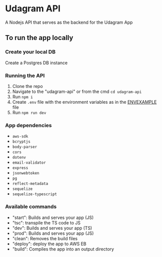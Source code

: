 # Udagram API

A Nodejs API that serves as the backend for the Udagram App

## To run the app locally

### Create your local DB

Create a Postgres DB instance

### Running the API

1. Clone the repo
2. Navigate to the "udagram-api" or from the cmd `cd udagram-api`
3. Run `npm i`
4. Create `.env` file with the environment variables as in the [ENVEXAMPLE](./ENVEXAMPLE) file
5. Run `npm run dev`

### App dependencies

* `aws-sdk`
* `bcryptjs`
* `body-parser`
* `cors`
* `dotenv`
* `email-validator`
* `express`
* `jsonwebtoken`
* `pg`
* `reflect-metadata`
* `sequelize`
* `sequelize-typescript`

### Available commands

* "start": Builds and serves your app (JS)
* "tsc": transpile the TS code to JS
* "dev": Builds and serves your app (TS)
* "prod": Builds and serves your app (JS)
* "clean": Removes the build files
* "deploy": deploy the app to AWS EB
* "build": Compiles the app into an output directory
